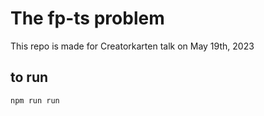 # The fp-ts problem

This repo is made for Creatorkarten talk on May 19th, 2023

## to run

```sh
npm run run
```
